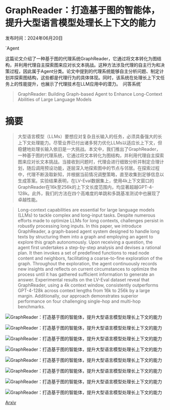 # GraphReader：打造基于图的智能体，提升大型语言模型处理长上下文的能力

发布时间：2024年06月20日

`Agent

这篇论文介绍了一种基于图的代理系统GraphReader，它通过将文本转化为图结构，并利用代理自主探索图来应对长文本挑战。这种方法涉及代理的自主行为和决策过程，因此属于Agent分类。论文中提到的代理系统能够自主分析问题、制定计划并探索图结构，这些都是代理行为的具体体现。同时，该系统在处理长上下文任务上的性能提升，也展示了代理技术在LLM应用中的潜力。` `问答系统`

> GraphReader: Building Graph-based Agent to Enhance Long-Context Abilities of Large Language Models

# 摘要

> 大型语言模型（LLMs）要想应对复杂且长输入的任务，必须具备强大的长上下文处理能力。尽管业界已付出诸多努力优化LLMs以适应长上下文，但稳健地处理长输入依旧是一大挑战。本文中，我们推出了GraphReader，一种基于图的代理系统，它通过将文本转化为图结构，并利用代理自主探索图来应对长文本挑战。当接收到问题时，代理会进行细致分析并制定合理计划，随后调用预设功能，逐层深入地探索图中的节点与邻居。在探索过程中，代理不断汲取新知，并根据当前情况调整策略，直至收集到足够信息以生成答案。实验结果表明，在LV-Eval数据集上，使用4k上下文窗口的GraphReader在16k至256k的上下文长度范围内，均显著超越GPT-4-128k。此外，我们的方法在四个高难度的单跳和多跳基准测试中也展现了卓越性能。

> Long-context capabilities are essential for large language models (LLMs) to tackle complex and long-input tasks. Despite numerous efforts made to optimize LLMs for long contexts, challenges persist in robustly processing long inputs. In this paper, we introduce GraphReader, a graph-based agent system designed to handle long texts by structuring them into a graph and employing an agent to explore this graph autonomously. Upon receiving a question, the agent first undertakes a step-by-step analysis and devises a rational plan. It then invokes a set of predefined functions to read node content and neighbors, facilitating a coarse-to-fine exploration of the graph. Throughout the exploration, the agent continuously records new insights and reflects on current circumstances to optimize the process until it has gathered sufficient information to generate an answer. Experimental results on the LV-Eval dataset reveal that GraphReader, using a 4k context window, consistently outperforms GPT-4-128k across context lengths from 16k to 256k by a large margin. Additionally, our approach demonstrates superior performance on four challenging single-hop and multi-hop benchmarks.

![GraphReader：打造基于图的智能体，提升大型语言模型处理长上下文的能力](../../../paper_images/2406.14550/x1.png)

![GraphReader：打造基于图的智能体，提升大型语言模型处理长上下文的能力](../../../paper_images/2406.14550/x2.png)

![GraphReader：打造基于图的智能体，提升大型语言模型处理长上下文的能力](../../../paper_images/2406.14550/x3.png)

![GraphReader：打造基于图的智能体，提升大型语言模型处理长上下文的能力](../../../paper_images/2406.14550/x4.png)

![GraphReader：打造基于图的智能体，提升大型语言模型处理长上下文的能力](../../../paper_images/2406.14550/x5.png)

![GraphReader：打造基于图的智能体，提升大型语言模型处理长上下文的能力](../../../paper_images/2406.14550/x6.png)

![GraphReader：打造基于图的智能体，提升大型语言模型处理长上下文的能力](../../../paper_images/2406.14550/x7.png)

![GraphReader：打造基于图的智能体，提升大型语言模型处理长上下文的能力](../../../paper_images/2406.14550/x8.png)

[Arxiv](https://arxiv.org/abs/2406.14550)